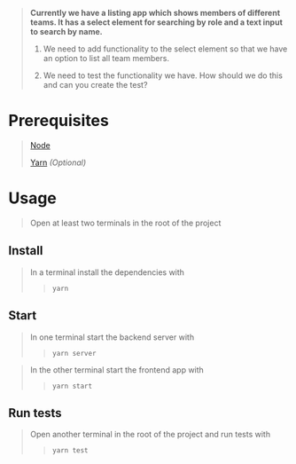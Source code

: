 > **Currently we have a listing app which shows members of different teams. It has a select element for searching by role and a text input to search by name.**
>
> 1. We need to add functionality to the select element so that we have an option to list all team members.
>
> 2. We need to test the functionality we have. How should we do this and can you create the test?

# Prerequisites

> [Node](https://nodejs.org/en/download/)
>
> [Yarn](https://yarnpkg.com/lang/en/docs/install/) _(Optional)_

# Usage

> Open at least two terminals in the root of the project

## Install

> In a terminal install the dependencies with
>
> > `yarn`

## Start

> In one terminal start the backend server with
>
> > `yarn server`

> In the other terminal start the frontend app with
>
> > `yarn start`

## Run tests

> Open another terminal in the root of the project and run tests with
>
> > `yarn test`
